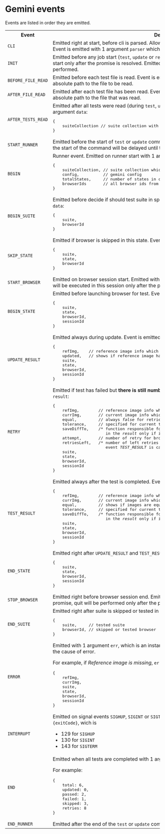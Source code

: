 # Gemini events

Events are listed in order they are emitted.

<table>
<tr>
<th>Event</th>
<th>Description</th>
</tr>

<tr>
<td><code>CLI</code></td>
<td>
Emitted right at start, before cli is parsed. Allows to add new commands and extend help message.
Event is emitted with 1 argument <code>parser</code> which is the
<a href="https://github.com/tj/commander.js">commander</a>
instance used inside gemini itself.
</td>
</tr>

<tr>
<td><code>INIT</code></td>
<td>
Emitted before any job start (<code>test</code>, <code>update</code> or <code>readTests</code>).
If handler returns a promise, then job will start only after the promise is resolved.
Emitted only once no matter how many times job is performed.
</td>
</tr>

<tr>
<td><code>BEFORE_FILE_READ</code></td>
<td>
Emitted before each test file is read. Event is emitted with 1 argument <code>filePath</code>,
which is the absolute path to the file to be read.
</td>
</tr>

<tr>
<td><code>AFTER_FILE_READ</code></td>
<td>
Emitted after each test file has been read. Event is emitted with 1 argument <code>filePath</code>
which is the absolute path to the file that was read.
</td>
</tr>

<tr>
<td><code>AFTER_TESTS_READ</code></td>
<td>
Emitted after all tests were read (during <code>test</code>, <code>update</code> or <code>readTests</code> call).
Event is emitted with 1 argument <code>data</code>:
<pre>
{
    suiteCollection // suite collection with all suites parsed from test files
}
</pre>
</td>
</tr>

<tr>
<td><code>START_RUNNER</code></td>
<td>
Emitted before the start of <code>test</code> or <code>update</code> command.
If you return a promise from the event handler, the start of the command will be delayed until the promise resolves.
</td>
</tr>

<tr>
<td><code>BEGIN</code></td>
<td>
Runner event. Emitted on runner start with 1 argument <code>data</code>:
<pre>
{
    suiteCollection, // suite collection which will be run
    config,          // gemini config
    totalStates,     // number of states in collection
    browserIds       // all browser ids from config
}
</pre>
</td>
</tr>

<tr>
<td><code>BEGIN_SUITE</code></td>
<td>
Emitted before decide if should test suite in specified browser. Event is emitted with 1 argument <code>data</code>:
<pre>
{
    suite,
    browserId
}
</pre>
</td>
</tr>

<tr>
<td><code>SKIP_STATE</code></td>
<td>
Emitted if browser is skipped in this state. Event is emitted with 1 argument <code>data</code>:
<pre>
{
    suite,
    state,
    browserId
}
</pre>
</td>
</tr>

<tr>
<td><code>START_BROWSER</code></td>
<td>
Emitted on browser session start. Emitted with
<a href="../lib/browser/new-browser.js">browser instance</a>.
If handler returns a promise, tests will be executed in this session only after the promise is resolved.
</td>
</tr>

<tr>
<td><code>BEGIN_STATE</code></td>
<td>
Emitted before launching browser for test. Event is emitted with 1 argument <code>data</code>:
<pre>
{
    suite,
    state,
    browserId,
    sessionId
}
</pre>
</td>
</tr>

<tr>
<td><code>UPDATE_RESULT</code></td>
<td>
Emitted always during update. Event is emitted with 1 argument <code>result</code>:
<pre>
{
    refImg,    // reference image info which includes absolute path and size (width, height)
    updated,   // shows if reference image has been changed
    suite,
    state,
    browserId,
    sessionId
}
</pre>
</td>
</tr>

<tr>
<td><code>RETRY</code></td>
<td>
Emitted if test has failed but <b>there is still number of retries left</b>.
Event is emitted with 1 argument <code>result</code>:
<pre>
{
    refImg,        // reference image info which includes absolute path and size (width, height)
    currImg,       // current image info which includes absolute path and size (width, height)
    equal,         // always <i>false</i> for retries
    tolerance,     // specified for current test or globally in <i>.gemini.js</i>
    saveDiffTo,    /* function responsible for building <i>diff</i> and <i>present</i>
                      in the <i>result</i> only if images aren't equal */
    attempt,       // number of retry for browser in current test
    retriesLeft,   /* number of left retries > 0, when number hits 0
                      event <i>TEST_RESULT</i> is called instead */
    suite,
    state,
    browserId,
    sessionId
}
</pre>
</td>
</tr>

<tr>
<td><code>TEST_RESULT</code></td>
<td>
Emitted always after the test is completed. Event is emitted with 1 argument <code>result</code>:
<pre>
{
    refImg,        // reference image info which includes absolute path and size (width, height)
    currImg,       // current image info which includes absolute path and size (width, height)
    equal,         // shows if images are equal
    tolerance,     // specified for current test or globally in <i>.gemini.js</i>
    saveDiffTo,    /* function responsible for building <i>diff</i> and <i>present</i>
                      in the <i>result</i> only if images aren't equal */
    suite,
    state,
    browserId,
    sessionId
}
</pre>
</td>
</tr>

<tr>
<td><code>END_STATE</code></td>
<td>
Emitted right after <code>UPDATE_RESULT</code> and <code>TEST_RESULT</code> with 1 argument <code>data</code>:
<pre>
{
    suite,
    state,
    browserId,
    sessionId
}
</pre>
</td>
</tr>

<tr>
<td><code>STOP_BROWSER</code></td>
<td>
Emitted right before browser session end. Emitted with
<a href="../lib/browser/new-browser.js">browser instance</a>.
If handler returns a promise, quit will be performed only after the promise is resolved.
</td>
</tr>

<tr>
<td><code>END_SUITE</code></td>
<td>
Emitted right after suite is skipped or tested in specified browser. Emitted with 1 argument <code>data</code>:
<pre>
{
    suite,     // tested suite
    browserId, // skipped or tested browser
}
</pre>
</td>
</tr>

<tr>
<td><code>ERROR</code></td>
<td>
Emitted with 1 argument <code>err</code>, which is an instance of <code>Error</code>
and has additional fields depending on the cause of error.

For example, if <i>Reference image is missing</i>, <code>err</code> will have additional fields:

<pre>
{
    refImg,
    currImg,
    suite,
    state,
    browserId,
    sessionId
}
</pre>
</td>
</tr>

<tr>
<td><code>INTERRUPT</code></td>
<td>
Emitted on signal events <code>SIGHUP</code>, <code>SIGINT</code> or <code>SIGTERM</code>.
The event is emitted with 1 argument <code>data – {exitCode}</code>, wich is
<ul>
<li> 129 for <code>SIGHUP</code>
<li> 130 for <code>SIGINT</code>
<li> 143 for <code>SIGTERM</code>
</ul>
</td>
</tr>

<tr>
<td><code>END</code></td>
<td>
Emitted when all tests are completed with 1 argument <code>stat</code>, which contains statistics for tests.

For example:

<pre>
{
    total: 6,
    updated: 0,
    passed: 2,
    failed: 1,
    skipped: 3,
    retries: 8
}
</pre>
</td>
</tr>

<tr>
<td><code>END_RUNNER</code></td>
<td>
Emitted after the end of the <code>test</code> or <code>update</code> command.
</td>
</tr>

</table>
